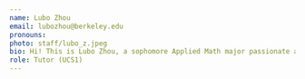 ```yaml
---
name: Lubo Zhou
email: lubozhou@berkeley.edu
pronouns: 
photo: staff/lubo_z.jpeg
bio: Hi! This is Lubo Zhou, a sophomore Applied Math major passionate about data science and enjoys exploring the intersection of technology and problem-solving.
role: Tutor (UCS1)
---
```

